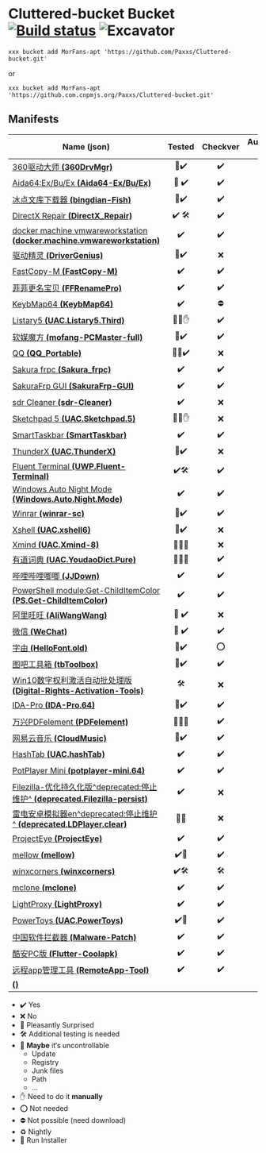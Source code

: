 # Cluttered-bucket Bucket [![Build status](https://ci.appveyor.com/api/projects/status/r1swkc1x7whqn278?svg=true)](https://ci.appveyor.com/project/Paxxs/cluttered-bucket) ![Excavator](https://github.com/Paxxs/Cluttered-bucket/workflows/Excavator/badge.svg)

`xxx bucket add MorFans-apt 'https://github.com/Paxxs/Cluttered-bucket.git'`

or

`xxx bucket add MorFans-apt 'https://github.com.cnpmjs.org/Paxxs/Cluttered-bucket.git'`

## Manifests

| Name **(json)**                                                                                                              | Tested | Checkver | Autoupdate (Hash) | Official |
| ---------------------------------------------------------------------------------------------------------------------------- | :----: | :------: | :---------------: | :------: |
| [360驱动大师 **(360DrvMgr)**](./bucket/360DrvMgr.json)                                                                       |   🎉✔️   |    ✔️     |       ❌ (❌)       |    ❌     |
| [Aida64:Ex/Bu/Ex **(Aida64-Ex/Bu/Ex)**](./bucket/Aida64-Ex.json)                                                             |  🎉 ✔️   |    ✔️     |       ✔️ (⛔️)       |    ✔️     |
| [冰点文库下载器 **(bingdian-Fish)**](./bucket/bingdian-Fish.json)                                                            |   🎉✔️   |    ✔️     |       ❌ (❌)       |    ❌     |
| [DirectX Repair **(DirectX_Repair)**](./bucket/DirectX_Repair.json)                                                          |  ✔️ 🛠   |    ✔️     |       ❌ (❌)       |    ✔️     |
| [docker machine vmwareworkstation **(docker.machine.vmwareworkstation)**](./bucket/docker.machine.vmwareworkstation.json)    |   ✔️    |    ✔️     |       ✔️ (⛔️)       |    ✔️     |
| [驱动精灵 **(DriverGenius)**](./bucket/DriverGenius.json)                                                                    |   🎉✔️   |    ❌     |       ❌ (❌)       |    ❌     |
| [FastCopy-M **(FastCopy-M)**](./bucket/FastCopy-M.json)                                                                      |   ✔️    |    ✔️     |       ✔️ (⛔️)       |    ✔️     |
| [菲菲更名宝贝 **(FFRenamePro)**](./bucket/FFRenamePro.json)                                                                  |   ✔️    |    ✔️     |       ✔️ (⛔️)       |    ✔️     |
| [KeybMap64 **(KeybMap64)**](./bucket/KeybMap64.json)                                                                         |   ✔️    |    ⛔️     |       ❌ (❌)       |    ✔️     |
| [Listary5 **(UAC.Listary5.Third)**](./bucket/UAC.Listary5.Third.json)                                                        |  🎉🎃✋   |    ✔️     |       ❌ (❌)       |    ❌     |
| [软媒魔方 **(mofang-PCMaster-full)**](./bucket/mofang-PCMaster-full.json)                                                    |   🔶✔️   |    ✔️     |       ✔️ (⛔️)       |    ✔️     |
| [QQ **(QQ_Portable)**](./bucket/QQ_Portable.json)                                                                            |  🎉🔶✔️   |    ❌     |       ❌ (❌)       |    ❌     |
| [Sakura frpc **(Sakura_frpc)**](./bucket/Sakura_frpc.json)                                                                   |   ✔️    |    ✔️     |       ✔️ (⛔️)       |    ✔️     |
| [SakuraFrp GUI **(SakuraFrp-GUI)**](./bucket/SakuraFrp-GUI.json)                                                             |   ✔️    |    ✔️     |       ✔️ (⛔️)       |    ✔️     |
| [sdr Cleaner **(sdr-Cleaner)**](./bucket/sdr-Cleaner.json)                                                                   |   ✔️    |    ❌     |       ❌ (❌)       |    ✔️     |
| [Sketchpad 5 **(UAC.Sketchpad.5)**](./bucket/UAC.Sketchpad.5.json)                                                           |  🎉🎃✋   |    ❌     |       ❌ (❌)       |    ❌     |
| [SmartTaskbar **(SmartTaskbar)**](./bucket/SmartTaskbar.json)                                                                |   ✔️    |    ✔️     |       ✔️ (⛔️)       |    ✔️     |
| [ThunderX **(UAC.ThunderX)**](./bucket/UAC.ThunderX.json)                                                                    |   🎉✔️   |    ❌     |       ❌ (❌)       |    ❌     |
| [Fluent Terminal **(UWP.Fluent-Terminal)**](./bucket/UWP.Fluent-Terminal.json)                                               |   ✔️🛠   |    ✔️     |       ❌ (❌)       |    ✔️     |
| [Windows Auto Night Mode **(Windows.Auto.Night.Mode)**](./bucket/Windows.Auto.Night.Mode.json)                               |   ✔️    |    ✔️     |       ✔️ (⛔️)       |    ✔️     |
| [Winrar **(winrar-sc)**](./bucket/winrar-sc.json)                                                                            |   🎉✔️   |    ✔️     |       ❌ (❌)       |    ✔️     |
| [Xshell **(UAC.xshell6)**](./bucket/UAC.xshell6.json)                                                                        |   🎉✔️   |    ❌     |       ❌ (❌)       |    ❌     |
| [Xmind **(UAC.Xmind-8)**](./bucket/UAC.Xmind-8.json)                                                                         |  🎉🔶🎃   |    ❌     |       ❌ (❌)       |    ❌     |
| [有道词典 **(UAC.YoudaoDict.Pure)**](./bucket/UAC.YoudaoDict.Pure.json)                                                      |  🎉🔶🎃   |    ✔️     |       ❌ (❌)       |    ❌     |
| [哔哩哔哩唧唧 **(JJDown)**](./bucket/JJDown.json)                                                                            |   ✔️    |    ✔️     |       ✔️(⛔️)        |    ✔️     |
| [PowerShell module:Get-ChildItemColor **(PS.Get-ChildItemColor)**](./bucket/PS.Get-ChildItemColor.json)                      |   ✔️    |    ✔️     |       ✔️(⛔️)        |    ✔️     |
| [阿里旺旺 **(AliWangWang)**](./bucket/AliWangWang.json)                                                                      |  🎉 ✔️   |    ❌     |       ❌ (❌)       |    ❌     |
| [微信 **(WeChat)**](./bucket/WeChat.json)                                                                                    |  🎉 ✔️   |    ✔️     |       ❌ (❌)       |    ❌     |
| [字由 **(HelloFont.old)**](./bucket/HelloFont.old.json)                                                                      |   🔶✔️   |    ⭕️     |       ❌ (❌)       |    ✔️     |
| [图吧工具箱 **(tbToolbox)**](./bucket/tbToolbox.json)                                                                        |   🔶✔️   |    ✔️     |       ❌ (❌)       |    ✔️     |
| [Win10数字权利激活自动批处理版 **(Digital-Rights-Activation-Tools)**](./bucket/Digital-Rights-Activation-Tools.json)         |   🛠    |    ❌     |       ❌ (❌)       |    ✔️     |
| [IDA-Pro **(IDA-Pro.64)**](./bucket/IDA-Pro.64.json)                                                                         |   🎉✔️   |    ✔️     |       ❌ (❌)       |    ❌     |
| [万兴PDFelement **(PDFelement)**](./bucket/PDFelement.json)                                                                  |  🎉🔶🎃   |    ✔️     |       ❌ (❌)       |    ❌     |
| [网易云音乐 **(CloudMusic)**](./bucket/CloudMusic.json)                                                                      |   🎉✔️   |    ✔️     |       ❌ (❌)       |    ❌     |
| [HashTab **(UAC.hashTab)**](./bucket/UAC.hashTab.json)                                                                       |   ✔️    |    ✔️     |       ✔️(⛔️)        |    ✔️     |
| [PotPlayer Mini **(potplayer-mini.64)**](./bucket/potplayer-mini.64.json)                                                    |   ✔️    |    ✔️     |       ❌ (❌)       |    ✔️     |
| [Filezilla-优化持久化版^deprecated:停止维护^ **(deprecated.Filezilla-persist)**](./bucket/deprecated.Filezilla-persist.json) |   ✔️    |    ❌     |       ❌(❌)        |    ✔️     |
| [雷电安卓模拟器en^deprecated:停止维护^ **(deprecated.LDPlayer.clear)**](./bucket/deprecated.LDPlayer.clear.json)             |   🎉🔶   |    ❌     |       ❌(❌)        |    ✔️     |
| [ ProjectEye **(ProjectEye)**](./bucket/ProjectEye.json)                                                                     |   ✔️    |    ✔️     |       ✔️(⛔️)        |    ✔️     |
| [ mellow **(mellow)**](./bucket/mellows.json)                                                                                |   ✔️🎃   |    ✔️     |       ✔️(⛔️)        |    ✔️     |
| [ winxcorners **(winxcorners)**](./bucket/winxcorners.json)                                                                  |   ✔️🛠   |    🛠     |       🛠(⛔️)        |    ✔️     |
| [ mclone **(mclone)**](./bucket/mclone.json)                                                                                 |   ✔️    |    ✔️     |       ✔️(⛔️)        |    ✔️     |
| [ LightProxy **(LightProxy)**](./bucket/LightProxy.json)                                                                     |   ✔️    |    ✔️     |       ✔️(⛔️)        |    ✔️     |
| [ PowerToys **(UAC.PowerToys)**](./bucket/UAC.PowerToys.json)                                                                |   ✔️🎃   |    ✔️     |       ✔️(⛔️)        |    ✔️     |
| [中国软件拦截器 **(Malware-Patch)**](./bucket/Malware-Patch.json)                                                            |   ✔️    |    ✔️     |       ✔️(⛔️)        |    ✔️     |
| [酷安PC版 **(Flutter-Coolapk)**](./bucket/Flutter-Coolapk.json)                                                              |   ✔️    |    ✔️     |       ❌ (❌)       |    ✔️     |
| [远程app管理工具 **(RemoteApp-Tool)**](./bucket/RemoteApp-Tool.json)                                                         |   ✔️    |    ✔️     |       ❌ (❌)       |    ✔️     |
| [ **()**](./bucket/.json)                                                                                                    |        |          |                   |          |

- ✔️ Yes
- ❌ No
- 🎉 Pleasantly Surprised
- 🛠 Additional testing is needed
- 🔶 **Maybe** it‘s uncontrollable
  - Update
  - Registry
  - Junk files
  - Path
  - …
- ✋ Need to do it **manually**
- ⭕️ Not needed
- ⛔️ Not possible (need download)
- ♻️ Nightly
- 🎃 Run Installer
